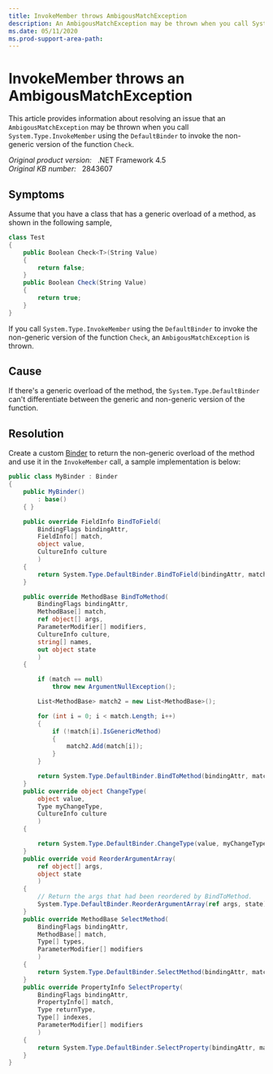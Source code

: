 ```yaml
---
title: InvokeMember throws AmbigousMatchException
description: An AmbigousMatchException may be thrown when you call System.Type.InvokeMember
ms.date: 05/11/2020
ms.prod-support-area-path: 
---
```

# InvokeMember throws an AmbigousMatchException

This article provides information about resolving an issue that an `AmbigousMatchException` may be thrown when you call `System.Type.InvokeMember` using the `DefaultBinder` to invoke the non-generic version of the function `Check`.

_Original product version:_ &nbsp; .NET Framework 4.5  
_Original KB number:_ &nbsp; 2843607

## Symptoms

Assume that you have a class that has a generic overload of a method, as shown in the following sample,

```csharp
class Test
{
    public Boolean Check<T>(String Value)
    {
        return false;
    }
    public Boolean Check(String Value)
    {
        return true;
    }
}
```

If you call `System.Type.InvokeMember` using the `DefaultBinder` to invoke the non-generic version of the function `Check`, an `AmbigousMatchException` is thrown.

## Cause

If there's a generic overload of the method, the `System.Type.DefaultBinder` can't differentiate between the generic and non-generic version of the function.

## Resolution

Create a custom [Binder](/dotnet/api/system.reflection.binder) to return the non-generic overload of the method and use it in the `InvokeMember` call, a sample implementation is below:

```csharp
public class MyBinder : Binder
{
    public MyBinder()
        : base()
    { }

    public override FieldInfo BindToField(
        BindingFlags bindingAttr,
        FieldInfo[] match,
        object value,
        CultureInfo culture
        )
    {
        return System.Type.DefaultBinder.BindToField(bindingAttr, match, value, culture);
    }

    public override MethodBase BindToMethod(
        BindingFlags bindingAttr,
        MethodBase[] match,
        ref object[] args,
        ParameterModifier[] modifiers,
        CultureInfo culture,
        string[] names,
        out object state
        )
    {

        if (match == null)
            throw new ArgumentNullException();

        List<MethodBase> match2 = new List<MethodBase>();

        for (int i = 0; i < match.Length; i++)
        {
            if (!match[i].IsGenericMethod)
            {
                match2.Add(match[i]);
            }
        }

        return System.Type.DefaultBinder.BindToMethod(bindingAttr, match2.ToArray<MethodBase>() , ref args, modifiers, culture, names, out state);
    }
    public override object ChangeType(
        object value,
        Type myChangeType,
        CultureInfo culture
        )
    {

        return System.Type.DefaultBinder.ChangeType(value, myChangeType, culture);
    }
    public override void ReorderArgumentArray(
        ref object[] args,
        object state
        )
    {
        // Return the args that had been reordered by BindToMethod.
        System.Type.DefaultBinder.ReorderArgumentArray(ref args, state);
    }
    public override MethodBase SelectMethod(
        BindingFlags bindingAttr,
        MethodBase[] match,
        Type[] types,
        ParameterModifier[] modifiers
        )
    {
        return System.Type.DefaultBinder.SelectMethod(bindingAttr, match, types, modifiers);
    }
    public override PropertyInfo SelectProperty(
        BindingFlags bindingAttr,
        PropertyInfo[] match,
        Type returnType,
        Type[] indexes,
        ParameterModifier[] modifiers
        )
    {
        return System.Type.DefaultBinder.SelectProperty(bindingAttr, match, returnType, indexes, modifiers);
    }
}
```
